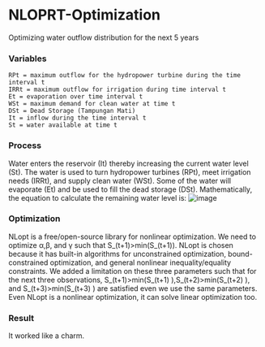 # NLOPRT-Optimization
Optimizing water outflow distribution for the next 5 years

### Variables
	RPt = maximum outflow for the hydropower turbine during the time interval t
	IRRt = maximum outflow for irrigation during time interval t
	Et = evaporation over time interval t
	WSt = maximum demand for clean water at time t
	DSt = Dead Storage (Tampungan Mati)
	It = inflow during the time interval t
	St = water available at time t

### Process
Water enters the reservoir (It) thereby increasing the current water level (St). The water is used to turn hydropower turbines (RPt), meet irrigation needs (IRRt), and supply clean water (WSt). Some of the water will evaporate (Et) and be used to fill the dead storage (DSt). Mathematically, the equation to calculate the remaining water level is:
![image](https://user-images.githubusercontent.com/48485276/198865721-8808bb5a-9c5a-40e1-ae43-0091526af693.png)

### Optimization
NLopt is a free/open-source library for nonlinear optimization. We need to optimize α,β, and γ such that S_(t+1)>min⁡(S_(t+1)). NLopt is chosen because it has built-in algorithms for unconstrained optimization, bound-constrained optimization, and general nonlinear inequality/equality constraints. We added a limitation on these three parameters such that for the next three observations, S_(t+1)>min⁡(S_(t+1) ),S_(t+2)>min⁡(S_(t+2) ), and S_(t+3)>min⁡(S_(t+3) ) are satisfied even we use the same parameters. Even NLopt is a nonlinear optimization, it can solve linear optimization too.

### Result
It worked like a charm.



